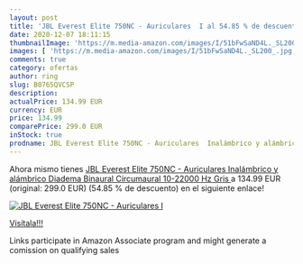 ```yaml
---
layout: post
title: 'JBL Everest Elite 750NC - Auriculares  I al 54.85 % de descuento'
date: 2020-12-07 18:11:15
thumbnailImage: 'https://m.media-amazon.com/images/I/51bFwSaND4L._SL200_.jpg'
images: [ 'https://m.media-amazon.com/images/I/51bFwSaND4L._SL200_.jpg' ]
comments: true
category: ofertas
author: ring
slug: B0765QVCSP
description:
actualPrice: 134.99 EUR
currency: EUR
price: 134.99
comparePrice: 299.0 EUR
inStock: true
prodname: JBL Everest Elite 750NC - Auriculares  Inalámbrico y alámbrico  Diadema  Binaural  Circumaural  10-22000 Hz  Gris 
---
```


Ahora mismo tienes [JBL Everest Elite 750NC - Auriculares  Inalámbrico y alámbrico  Diadema  Binaural  Circumaural  10-22000 Hz  Gris ](https://www.amazon.es/dp/B0765QVCSP/?tag=tolees-21) a 134.99 EUR (original: 299.0 EUR) (54.85 %  de descuento) en el siguiente enlace!

[![JBL Everest Elite 750NC - Auriculares  I](https://m.media-amazon.com/images/I/51bFwSaND4L._SL200_.jpg)](https://www.amazon.es/dp/B0765QVCSP/?tag=tolees-21)

[Visítala!!!](https://www.amazon.es/dp/B0765QVCSP/?tag=tolees-21)

Links participate in Amazon Associate program and might generate a comission on qualifying sales
